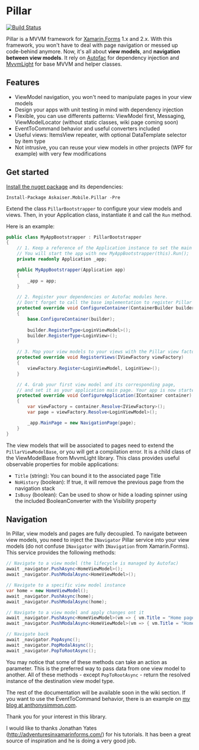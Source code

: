 # Pillar

[![Build Status](https://travis-ci.org/asimmon/Pillar.svg?branch=master)](https://travis-ci.org/asimmon/Pillar)

Pillar is a MVVM framework for [Xamarin.Forms](https://xamarin.com/forms) 1.x and 2.x. With this framework, you won't have to deal with page navigation or messed up code-behind anymore. Now, it's all about **view models**, and **navigation between view models**. It rely on [Autofac](http://autofac.org/) for dependency injection and [MvvmLight](https://mvvmlight.codeplex.com/) for base MVVM and helper classes.

## Features

* ViewModel navigation, you won't need to manipulate pages in your view models
* Design your apps with unit testing in mind with dependency injection
* Flexible, you can use differents patterns: ViewModel first, Messaging, ViewModelLocator (without static classes, wiki page coming soon)
* EventToCommand behavior and useful converters included
* Useful views: ItemsView repeater, with optional DataTemplate selector by item type
* Not intrusive, you can reuse your view models in other projects (WPF for example) with very few modifications 

## Get started

[Install the nuget package](https://www.nuget.org/packages/Askaiser.Mobile.Pillar/) and its dependencies:

    Install-Package Askaiser.Mobile.Pillar -Pre

Extend the class `PillarBootstrapper` to configure your view models and views. Then, in your Application class, instantiate it and call the `Run` method.

Here is an example:

```C#
public class MyAppBootstrapper : PillarBootstrapper
{
    // 1. Keep a reference of the Application instance to set the main page later.
    // You will start the app with new MyAppBootstrapper(this).Run();
    private readonly Application _app;

    public MyAppBootstrapper(Application app)
    {
        _app = app;
    }

    // 2. Register your dependencies or Autofac modules here.
    // Don't forget to call the base implementation to register Pillar dependencies.
    protected override void ConfigureContainer(ContainerBuilder builder)
    {
		base.ConfigureContainer(builder);
        
        builder.RegisterType<LoginViewModel>();
        builder.RegisterType<LoginView>();
    }

    // 3. Map your view models to your views with the Pillar view factory.
    protected override void RegisterViews(IViewFactory viewFactory)
    {
        viewFactory.Register<LoginViewModel, LoginView>();
    }

    // 4. Grab your first view model and its corresponding page,
    // and set it as your application main page. Your app is now started!
    protected override void ConfigureApplication(IContainer container)
    {
        var viewFactory = container.Resolve<IViewFactory>();
        var page = viewFactory.Resolve<LoginViewModel>();

        _app.MainPage = new NavigationPage(page);
    }
}
```

The view models that will be associated to pages need to extend the `PillarViewModelBase`, or you will get a compilation error. It is a child class of the ViewModelBase from MvvmLight library. This class provides useful observable properties for mobile applications:

* `Title` (string): You can bound it to the associated page Title
* `NoHistory` (boolean): If true, it will remove the previous page from the navigation stack
* `IsBusy` (boolean): Can be used to show or hide a loading spinner using the included BooleanConverter with the Visibility property

## Navigation

In Pillar, view models and pages are fully decoupled. To navigate between view models, you need to inject the `INavigator` Pillar service into your view models (do not confuse `INavigator` with `INavigation` from Xamarin.Forms). This service provides the following methods:

```C#
// Navigate to a view model (the lifecycle is managed by Autofac)
await _navigator.PushAsync<HomeViewModel>();
await _navigator.PushModalAsync<HomeViewModel>();

// Navigate to a specific view model instance
var home = new HomeViewModel();
await _navigator.PushAsync(home);
await _navigator.PushModalAsync(home);

// Navigate to a view model and apply changes ont it
await _navigator.PushAsync<HomeViewModel>(vm => { vm.Title = "Home page"; });
await _navigator.PushModalAsync<HomeViewModel>(vm => { vm.Title = "Home page"; });

// Navigate back
await _navigator.PopAsync();
await _navigator.PopModalAsync();
await _navigator.PopToRootAsync();
```

You may notice that some of these methods can take an action as parameter. This is the preferred way to pass data from one view model to another. All of these methods - except `PopToRootAsync` - return the resolved instance of the destination view model type.

The rest of the documentation will be available soon in the wiki section. If you want to use the EventToCommand behavior, there is an example on [my blog at anthonysimmon.com](https://anthonysimmon.com/eventtocommand-in-xamarin-forms-apps/).

Thank you for your interest in this library.

I would like to thanks Jonathan Yates (http://adventuresinxamarinforms.com/) for his tutorials. It has been a great source of inspiration and he is doing a very good job.
